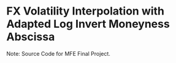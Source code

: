 # FX Volatility Interpolation with Adapted Log Invert Moneyness Abscissa

Note: Source Code for MFE Final Project.
